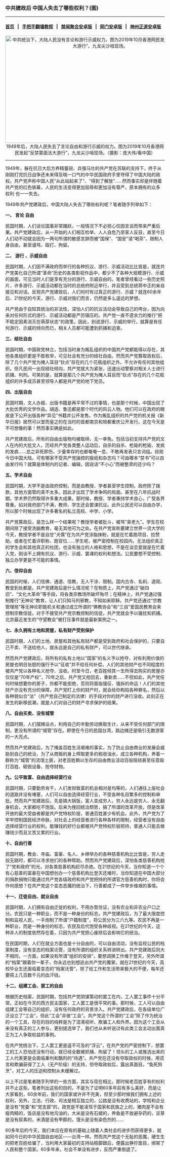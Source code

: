 ### 中共建政后 中国人失去了哪些权利？(图)
------------------------

#### [首页](https://github.com/gfw-breaker/banned-news/blob/master/README.md) &nbsp;&nbsp;|&nbsp;&nbsp; [手把手翻墙教程](https://github.com/gfw-breaker/guides/wiki) &nbsp;&nbsp;|&nbsp;&nbsp; [禁闻聚合安卓版](https://github.com/gfw-breaker/bn-android) &nbsp;&nbsp;|&nbsp;&nbsp; [网门安卓版](https://github.com/oGate2/oGate) &nbsp;&nbsp;|&nbsp;&nbsp; [神州正道安卓版](https://github.com/SzzdOgate/update) 



<div class="article_right" style="fone-color:#000">
 <p style="text-align:center">
  <img alt="中共统治下，大陆人民没有言论和游行示威权力。图为2019年10月香港网民发起“反禁蒙面法大游行”，九龙尖沙咀现场。" src="http://img2.secretchina.com/pic/2019/10-12/p2539149a198412460-ss.jpg" style="height:339px; width:600px"/>
  <br>
   1949年后，大陆人民失去了言论自由和游行示威的权力。图为2019年10月香港网民发起“反禁蒙面法大游行”，九龙尖沙咀现场。（摄影：庞大伟/看中国）
   <span id="hideid" name="hideid" style="color:red;display:none;">
    <span href="https://www.secretchina.com">
    </span>
   </span>
  </br>
 </p>
 <div id="txt-mid1-t21-2017">
  

---


  </div>
 </div>
 <p>
  1949年，躲在抗日大后方养精蓄锐、兵强马壮的共产党在苏联的支持下，终于从刚刚打完抗日战争还未来得及喘一口气的中华民国政府手里夺得了中国大陆的政权。共产党声称中国人民“从此站起来了”、“得到了解放”……然而事实却是伴随着共产党的红色铁幕，人民的生活变得更加屈辱和更加没有尊严，原本拥有的众多
  <span href="https://www.secretchina.com/news/gb/tag/权利" target="_blank">
   权利
  </span>
  也一一失去。
  <span id="hideid" name="hideid" style="color:red;display:none;">
   <span href="https://www.secretchina.com">
   </span>
  </span>
 </p>
 <p>
  1949年共产党建政后，中国大陆人失去了哪些权利呢？笔者随手列举如下：
 </p>
 <p>
  <strong>
   一、
   <span href="https://www.secretchina.com/news/gb/tag/言论" target="_blank">
    言论
   </span>
   自由
  </strong>
 </p>
 <p>
  民国时期，人们谈论国事非常踊跃，一般情况下不必担心仅因言谈而带来严重后果。共产党建政后，从一开始的人们相互检举、人人自危乃至家人反目，直至今日人们动不动就会因为一两句所谓的敏感言辞而被“国保”、“国安”请“喝茶”、限制人身自由，甚至谩骂、殴打、拘留。
 </p>
 <p>
  <strong>
   二、
   <span href="https://www.secretchina.com/news/gb/tag/游行" target="_blank">
    游行
   </span>
   、示威自由
  </strong>
 </p>
 <p>
  民国时期，人们因不满政府而举行的各种抗议、游行、示威活动比比皆是，就连共产党美化自己所谓“革命”历史的各类影视作品中，都少不了各种大规模游行、示威的画面，可见当时人们是享有充分的游行、示威自由的。笔者曾经看过一些历史照片，许多游行、示威活动都在当时的总统府附近举行，并且受到总统蒋中正的亲自接见和对话。反观共产党建政后，人们何时有过真正的游行、示威？就连60余年后、21世纪的今天，游行、示威对我们而言，仍然是多么遥远的梦想。
 </p>
 <p>
  共产党由于自知其统治的非法性，深怕人们的抗议活动会导致自己的垮台，因为向来对任何形式的游行、示威活动都是严厉镇压的。共产党一直不遗余力的推行“把不稳定因素消灭在萌芽状态”的政策，因此，别说游行、示威的举行，就算是有任何游行、示威的倾向而已，相关人员都可能遭到抓捕和迫害。
 </p>
 <p>
  <strong>
   三、结社自由
  </strong>
 </p>
 <p>
  民国时期，中国政党林立，包括当时身为叛乱组织的中国共产党都能得以存在，其他各类组织更是不胜枚举，可见社会有充分的结社自由。然而共产党篡取政权后，除了几个共产党为掩人耳目“钦点”存在的几个花瓶组织之外，不允许有任何其他组织。但凡民间一出现结社倾向，共产党就大为紧张，迅速出动警察对相关人士进行抓捕、判刑。可笑的是，就算是那几个共产党为掩人耳目而“钦点”存在的几个花瓶组织的许多成员甚至领导人都是共产党的地下党员。
 </p>
 <p>
  <strong>
   四、出版自由
  </strong>
 </p>
 <p>
  民国时期，文人办报、出版书籍是再平常不过的事情，也是那个时候，中国出现了大批优秀的文学作品。胡适、鲁迅都是那个时代的风云人物。他们可以在政府的眼皮底下公开出版各种“异见”书籍并公开发售。作为叛乱组织的共产党的机关报《新华日报》居然可以堂而皇之的在当时的首都南京和陪都重庆公开发行。这在今天是不可想像的事！然而事实确是如此。
 </p>
 <p>
  共产党建政后，所有的自由出版物均被取缔，无一幸免。包括当初支持共产党的文人在内的大批文人，历经共产党各类整人运动后，自杀的自杀、枪毙的枪毙、发疯的发疯……总之非死即伤，少量幸存的也都奄奄一息、不敢再发表只言词组。综观今日中国大陆，可有哪家不受共产党操控的报纸和杂志吗？可由哪本“禁书”可以自由发行吗？就算是体制内的记者、编辑，因说话“不小心”而被整肃的还少吗？
 </p>
 <p>
  <strong>
   五、学术自由
  </strong>
 </p>
 <p>
  民国时期，大学不是由政府控制，而是由教授、学者甚至学生控制，政府除了拨款，其他方面管的真不太多。因此才出现了学术争鸣的局面。甚至在八年抗战时期，学术界仍然取得许多重大成果。那时候，教授、学者秉持学术良心，广受各界尊重。如对政府部门不满，教师、学生还会罢课抗议。此外公民还可以自由办学，所以那个时候出现了许多著名的私立高校、中学、小学。
 </p>
 <p>
  共产党篡政后，是怎么样一个结果呢？教授学者被批斗，被骂“臭老九”。学生在校期间除了接受洗脑教育，毫无其他可为之处。在共产党宣称要建立世界一流大学的今天，教授学者不是自甘“犬儒”在为共产党涂脂抹粉，就是在忙着跑项目、拉赞助，或者在忙着评职称、跑官位……学生呢，被严密控制在校园内，无法组织真正的学生会和其他真正的社团，也没有独立的人格和思想，不是在谈恋爱就是在忙着入党，刚谈不上拥有抗议、游行、示威、罢课的权利和想法。公民要想不受控制、独立办学更是不可能的事情。
 </p>
 <p>
  <strong>
   六、信仰自由
  </strong>
 </p>
 <p>
  民国的时候，人们信佛、通道、信教，无人干涉、限制。国内古寺、名刹、道观、教堂到处都是。共产党建政后是什么情况呢？在物质上，共产党通过“破四旧”、“文化大革命”等手段，将各类宗教场所破坏殆尽；在精神上，共产党通过强制推行“无神论”教育，让人们只知马列邪教，不知如来耶稣。共产党还通过“宗教管理局”等无神论职能机关和通过成立所谓的“佛教协会”和“三自”爱国民教育会来控制宗教信徒。对于不接受共产党宗教控制的信徒，共产党就会予以骚扰和抓捕。北京最近发生的“守望教会”被打压事件就是最新案例之一。
 </p>
 <p>
  <strong>
   七、永久拥有土地和房屋，私有财产受到保护
  </strong>
 </p>
 <center>
  <div style="max-width: 632px;height:180px; display: none; text-align: center; margin: 0 auto; overflow: hidden;overflow-x: hidden;">
   <div id="taboola-midarticle-thumbnails" style="max-width: 632px;height:180px;overflow: hidden;overflow-x: hidden;">
   </div>
  </div>
  <div>
   <ins class="adsbygoogle" data-ad-client="ca-pub-1276641434651360" data-ad-format="fluid" data-ad-layout="in-article" data-ad-slot="5164544770" style="display:block; text-align:center;">
   </ins>
  </div>
 </center>
 <p>
  民国时期，人们的土地、房屋和其他私有财产都是受到政府和社会保护的，只要自己不卖、不送给他人，就永远是自己的私有财产，可以世代继承。
 </p>
 <p>
  然而共产党建政后，将所有的私有土地以“国家”的名义予以抢夺，对有利用价值的房屋也明目张胆的强行予以“征收”并不给任何补偿，人们的其他财产也不同程度的被共产党以各种名义抢夺、没收。时至今日，老百姓倾其一生所得去购买的房屋亦仅仅是“70年产权”，70年之后，共产党又抢回去，重新卖……不但如此，共产党任何时候想要你的房子，你都不能拒绝，否则将面临强征、强拆的命运！人们的其他财产亦没有充分的保障，共产党盯上你的财产时，就会给你构陷各种罪名，然后以各种貌似合“法”（共产党自己制定的法律）的手段对你的财产进行没收。此刻正在发生的新移民潮，就是人们对自己的财产寻求保护的结果。
 </p>
 <p>
  <strong>
   八、自由买卖、没有城管
  </strong>
 </p>
 <p>
  民国时期，人们摆摊设点，利用自己的辛勤劳动换取生计，从来不受任何部门的限制，更没有所谓的“城管”存在。即使在今日的民国台湾，路边摊还是吸引无数游客的一大亮点。
 </p>
 <p>
  然而共产党建政后，为了掩盖百姓生活艰难的事实，为了防止自由商业的发展会威胁到自己的统治，为了从商贩的身上榨取更多的税收油水，成立各种机构，养着一群称为“城管”的流氓土匪，对老百姓赖以生存的自由商业活动百般阻挠甚至任意殴打百姓、砸毁设备、抢夺财物。
 </p>
 <p>
  <strong>
   九、公平致富、自由选择经营行业
  </strong>
 </p>
 <center>
  <ins class="adsbygoogle" data-ad-client="ca-pub-1276641434651360" data-ad-format="fluid" data-ad-layout="in-article" data-ad-slot="3646767294" style="display:block; text-align:center;">
  </ins>
 </center>
 <p>
  民国时期，只要勤劳肯干，人们发财致富的机会相对是均等的，人们通往上层社会的道路并没有堵塞，人们可以自由选择经营行业，不受各种名目繁多的控制和审批。然而共产党建政后，先是搞大锅饭，富人变成穷人，穷人永远是穷人、永无翻身机会，大家都吃不饱饭。后来为挽回统治颓势，搞了所谓的改革开放，但是改革开放的最大受益者都是共产党特权阶层，普通百姓甚少有机会。此外，共产党为了牢牢控制国民经济命脉，对社会上的经营者进行各种各样的限制，经营者没有自由选择经营行业的权利。能赚钱的好行业都被共产党特权阶层把持，普通人只能去做赚钱少而且又苦又累的行业。
 </p>
 <p>
  <strong>
   十、自由行善
  </strong>
 </p>
 <p>
  民国时期，教会、寺庙、富豪、名人、乡绅举办的各种慈善机构比比皆是，穷人走投无路时，都可以寻求他们的各种帮助。然而共产党建政后，深怕各类慈善机构抢了“党和政府”的光，对各类慈善机构赶尽杀绝。在21世纪的今天，当你知道一个个有心慈善的富豪在中国想创办一个慈善机构比登天还难时，当你知道在中国大部分的捐款捐物只能通过共产党各级政府和共产党把持的所谓官方慈善机构时，你将会作何感想？在共产党这个变态恶魔的统治下，行善都成了一件举步维艰的事情。
 </p>
 <p>
  <strong>
   十一、迁徙自由、就业自由
  </strong>
 </p>
 <p>
  民国时期，人们拥有自由迁徙的权利，不用办暂住证，没有农业和非农业户口之分。农民只是一种职业，而不是一种身份的标志。共产党建政后，为了最大限度控制和监视人民，一手炮制了所谓“户籍制度”，将公民分为三六九等。农民不再是一种职业，而是一种身份的标志，农民及后代饱受各种歧视。在21世纪的今天，这种非人的制度依然存在着，只因为共产党担心废除后会影响它的统治。
 </p>
 <p>
  在民国时期，人们在就业方面也是十分自由的，可以自由流动，没有监视公民的档案制度，没有变态的档案讬管，没有所谓的组织关系转进转出。共产党建政后则大不相同，一方面，如果没有所谓“组织的安排”，要想调换工作难于登天，另外所谓的“档案”跟着你一辈子，你永远也别想逃出共产党的魔掌。就在21世纪的今天，高校毕业生还面临着变态的“档案讬管”，除了给工作和生活带来极大的不便，每年还要搭上几百数千元的血汗钱。
 </p>
 <p>
  <strong>
   十二、组建工会、罢工的自由
  </strong>
 </p>
 <p>
  根据历史档案，民国时期，包括共产党阴谋策动的罢工在内，工人罢工事件十分平常。正如在今天的西方民主国家，工人罢工是很平常的事。那时候，工人可以自由组建工会等自己的组织，没有任何政府的背景涉入。共产党建政后，在各级单位广泛设立了“工会”，但此“工会”非彼“工会”。共产党这个所谓的“工会”除了作为统治的一个工具，存在的目的纯粹是为了混淆视听、欺骗工人和外界。因为这个工会从来没有真正的工人参与，更别提选举了，我们也从未听说过有此类工会主动出面真正为工人争取权益的事例。
 </p>
 <p>
  在共产党统治下，工人罢工更是遥不可及的“浮云”，在共产党的严密控制下，想罢工的工人恐怕还没有行动，就已经全数被抓捕、拘留了！领头的工人或推选出来的工人代表更是会面临重判和酷刑的“待遇”。共产党在还没有夺取政权的时候，用谎言和欺骗获得了工人（无产阶级）的支持，但夺取政权后，露出真面目，“兔死狗烹”，对工人的压迫和控制从未缓解过。
 </p>
 <p>
  以上不过是笔者随手列举的一些方面，其实与现在相比，那时候老百姓享有的权利并不止这些。笔者列出这些的目的，不是为了证明60多年前有多么美好，而是让大家看到，60余年前，我们的国家或许并不完美，但至少那时候我们拥有上述的权利，另外，立法、行政、司法是相互独立的，公路是没有收费站的，学校和企业是没有“党委”和“党支部”的，政党是不能凌驾于国家和民族之上的，猪肉是不会有瘦肉精的，饭店是没有地沟油的，大米是没有石蜡的，养鱼是不放避孕药的，豆芽是没有尿素的，米酒是没有甲醇的，馒头是没有染色剂的……
 </p>
 <p>
  60多年后的今天，我们本应在原有的基础上随着人类社会的进步而获得更多，就如同今日的中华民国自由地区——台湾一样。然而共产党这个无耻的恶魔，硬生生的把老百姓给骗了，当利用大家最初的支持站稳脚跟后，便露出狰狞面目，绑架了人民和整个国家。60多年来，社会不单没有进步，反而严重倒退了。
  <center>
   <div>
    <div id="txt-mid2-t22-2017" style="display: block;  height: 280px;  overflow: hidden;">
     <div id="SC-21">
     </div>
    </div>
   </div>
  </center>
 </p>
</div>

<hr/>
手机上长按并复制下列链接或二维码分享本文章：<br/>
https://github.com/gfw-breaker/banned-news/blob/master/pages/p6/910552.md <br/>
<a href='https://github.com/gfw-breaker/banned-news/blob/master/pages/p6/910552.md'><img src='https://github.com/gfw-breaker/banned-news/blob/master/pages/p6/910552.md.png'/></a> <br/>
原文地址（需翻墙访问）：https://www.secretchina.com/news/gb/2019/10/25/910552.html


------------------------
#### [首页](https://github.com/gfw-breaker/banned-news/blob/master/README.md) &nbsp;|&nbsp; [一键翻墙软件](https://github.com/gfw-breaker/nogfw/blob/master/README.md) &nbsp;| [《九评共产党》](https://github.com/gfw-breaker/9ping.md/blob/master/README.md#九评之一评共产党是什么) | [《解体党文化》](https://github.com/gfw-breaker/jtdwh.md/blob/master/README.md) | [《共产主义的终极目的》](https://github.com/gfw-breaker/gczydzjmd.md/blob/master/README.md)


<img src='http://gfw-breaker.win/banned-news/pages/p6/910552.md' width='0px' height='0px'/>